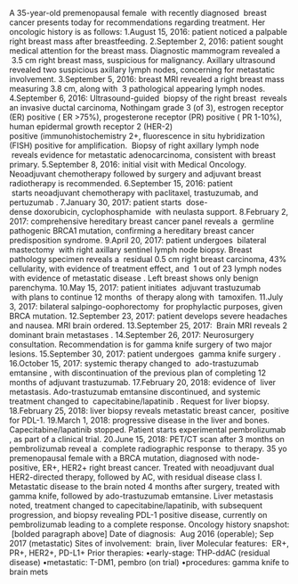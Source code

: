 A 35-year-old premenopausal female  with recently diagnosed  breast cancer presents today for 
recommendations regarding treatment. Her oncologic history is as follows:
1.August 15, 2016: patient noticed a palpable right breast mass after breastfeeding.
2.September 2, 2016: patient sought medical attention for the breast mass. Diagnostic 
mammogram revealed a  3.5 cm right breast mass, suspicious for malignancy. Axillary 
ultrasound revealed two suspicious axillary lymph nodes, concerning for metastatic 
involvement.
3.September 5, 2016: breast MRI revealed a right breast mass measuring 3.8 cm, along with  3 
pathological appearing lymph nodes.
4.September 6, 2016: Ultrasound-guided  biopsy of the right breast  reveals an invasive 
ductal carcinoma, Nothingam grade 3 (of 3), estrogen receptor (ER) positive ( ER >75%), 
progesterone receptor (PR) positive ( PR 1-10%), human epidermal growth receptor 
2 (HER-2) positive (immunohistochemistry 2+, fluorescence in situ hybridization (FISH) 
positive for amplification.  Biopsy of right axillary lymph node  reveals evidence 
for metastatic adenocarcinoma, consistent with breast primary.
5.September 8, 2016: initial visit with Medical Oncology. Neoadjuvant chemotherapy 
followed by surgery and adjuvant breast radiotherapy is recommended.
6.September 15, 2016: patient  starts neoadjuvant chemotherapy with paclitaxel, 
trastuzumab, and pertuzumab .
7.January 30, 2017: patient starts  dose-dense doxorubicin, cyclophosphamide  with neulasta 
support.
8.February 2, 2017: comprehensive hereditary breast cancer panel reveals a  germline 
pathogenic BRCA1 mutation, confirming a hereditary breast cancer predisposition 
syndrome.
9.April 20, 2017: patient undergoes  bilateral mastectomy  with right axillary sentinel lymph 
node biopsy. Breast pathology specimen reveals a  residual 0.5 cm right breast 
carcinoma, 43% cellularity, with evidence of treatment effect, and  1 out of 23 lymph 
nodes with evidence of metastatic disease . Left breast shows only benign parenchyma.
10.May 15, 2017: patient initiates  adjuvant trastuzumab  with plans to continue 12 months  of 
therapy along with  tamoxifen.
11.July 3, 2017: bilateral salpingo-oophorectomy  for prophylactic purposes, given BRCA 
mutation.
12.September 23, 2017: patient develops severe headaches and nausea. MRI brain ordered.
13.September 25, 2017:  Brain MRI reveals 2 dominant brain metastases .
14.September 26, 2017: Neurosurgery consultation. Recommendation is for gamma knife 
surgery of two major lesions.
15.September 30, 2017: patient undergoes  gamma knife surgery .
16.October 15, 2017: systemic therapy changed to  ado-trastuzumab emtansine , with 
discontinuation of the previous plan of completing 12 months of adjuvant trastuzumab.
17.February 20, 2018: evidence of  liver metastasis. Ado-trastuzumab emtansine discontinued, 
and systemic treatment changed to  capecitabine/lapatinib . Request for liver biopsy.
18.February 25, 2018: liver biopsy reveals metastatic breast cancer,  positive for PDL-1.
19.March 1, 2018: progressive disease in the liver and bones. Capecitabine/lapatinib stopped. 
Patient starts experimental pembrolizumab , as part of a clinical trial.
20.June 15, 2018: PET/CT scan after 3 months on pembrolizumab reveal a  complete 
radiographic response  to therapy.
35 yo premenopausal female with a BRCA mutation, diagnosed with node-positive, ER+, 
HER2+ right breast cancer. Treated with neoadjuvant dual HER2-directed therapy, followed 
by AC, with residual disease class I. Metastatic disease to the brain noted 4 months after 
surgery, treated with gamma knife, followed by ado-trastuzumab emtansine. Liver metastasis 
noted, treatment changed to capecitabine/lapatinib, with subsequent progression, and biopsy 
revealing PDL-1 positive disease, currently on pembrolizumab leading to a complete response.
Oncology history snapshot:  [bolded paragraph above]
Date of diagnosis:  Aug 2016 (operable); Sep 2017 (metastatic)
Sites of involvement:  brain, liver
Molecular features:  ER+, PR+, HER2+, PD-L1+
Prior therapies:
•early-stage: THP-ddAC (residual disease)
•metastatic: T-DM1, pembro (on trial)
•procedures: gamma knife to brain mets  
